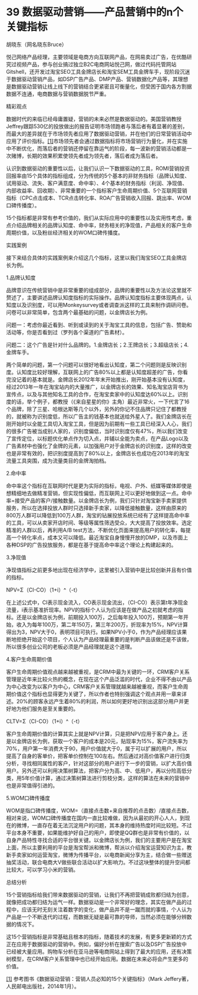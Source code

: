 # 39 数据驱动营销——产品营销中的n个关键指标

胡晓东（网名晓东Bruce）

悦己网络产品经理，主要领域是电商方向互联网产品，在网易卖过广告，在优酷研究过视频产品，参与创业搞过独立B2C电商网站悦己网，做过代码托管网站Gitshell，还开发过淘宝SEO工具金牌店长和淘宝SEM工具金牌车手，现阶段沉迷于数据驱动营销产品，如DSP广告产品、DMP产品、营销数据化产品等，其理想是数据驱动营销让线上线下的营销结合更紧密且可衡量化，但受困于国内各方割据数据不连通，电商数据与营销数据脱节严重。

精彩观点

数据时代的来临已经毋庸置疑，营销的未来必然是数据驱动的。美国营销教授Jeffrey跟踪530亿的投放做出的报告证明市场领跑者与落后者有着显著的差别，而最大的差异就在于市场领先者应用了数据驱动营销，并在他们的日常营销活动中应用了评价指标。[[1]](part0513.xhtml#ch1_back)市场领先者会通过数据指标将市场营销行为量化，并在实施中不断优化，而落后者的营销还停留在靠运气的阶段，每一波新的营销活动都是一次赌博，长期的效果积累使领先者成为领先者，落后者成为落后者。

认识到数据驱动的重要性以后，让我们认识一下数据驱动的工具，ROMI营销投资回报率由15个具体的指标组成，分为传统的5个基本的非财务指标（品牌认知度、试用驱动、流失、客户满意度、命中率）、4个基本的财务指标（利润、净现值、内部收益率、回收期）、非常重要的一个指标客户生命周期价值、5个互联网营销指标（CPC点击成本、TCR点击转化率、ROA广告营销收入回报、跳出率、WOM口碑传播度）。

15个指标都是非常有参考价值的，我们从实际应用中的重要性以及实用性考虑，重点介绍品牌相关的品牌认知度、命中率，财务相关的净现值，产品相关的客户生命周期价值，以及粉丝经济相关的WOM口碑传播度。

实践案例

接下来结合具体的实践案例来介绍这几个指标，这里以我们淘宝SEO工具金牌店长为例。

1.品牌认知度

品牌意识在传统营销中是非常重要的组成部分，品牌的重要性以及方法论这里就不赘述了，主要讲述品牌认知度指标的实际操作。品牌认知度指标主要体现两点，认知度以及识别度，可以用Monkeysurvey或者调查派这样的工具来制作调研问卷。问卷可以非常简单，包含两个最基础的问题，以金牌店长为例。

问题一：考虑你最近看到、听到或读到的关于淘宝工具的信息，包括广告、赞助和活动等，你是否看到过（罗列各个渠道的广告素材）。

问题二：这个广告是针对什么品牌的。1.金牌店长；2.王牌店长；3.超级店长；4.金牌车手。

两个简单的问题，第一个问题可以很好地看出认知度，第二个问题则是反映识别度。认知度比较好理解，互联网上的广告80%以上都是认知度超差的广告，你看完没记着的基本就是。金牌店长2012年年末开始推出，刚开始基本没有认知度，经过2013年一年在淘宝站内的大量推广，以金牌店长的效果、知名淘宝店背书为宣传点，以及与其他知名工具的合作，在淘宝卖家中的认知度达60%以上。识别度的话，举个例子，都教授（《来自星星的你》主角）最近非常火，一下代言了16个品牌，除了三星、哈根达斯等几个以外，另外的你记不住品牌只记住了都教授的，就被称为识别度低，所以广告主的钱基本也就送给外星人了。我们金牌店长在刚开始时以全能工具切入淘宝工具，但是因为前期有一些工具已经深入人心，我们的很多广告被当成别人家的，识别度偏低，当时识别度仅有47%，所以我们改变了宣传定位，以标题优化单点作为切入点，并辅以全能为卖点，在产品Logo以及广告素材中也强化了金牌的元素，以加强用户对于金牌店长的识别度，这样的改变也是非常有效的，把识别度提高到了80%以上，金牌店长也成功在2013年的淘宝流量工具突围，成为流量类目的金牌淘拍档。

2.命中率

命中率这个指标在互联网时代是更为实际的指标，电视、户外、纸媒等媒体即使是想精细地去做精准营销，但实现性偏低，而互联网上可以更好地做到这一点。命中率=接受产品的客户/接触数量。以金牌店长为例，我们只针对淘宝新手卖家提供服务，所以在选择投放人群时只选择新手卖家，以降低接触数量，这样由原来的800万人群可以降低到100万人群，淘宝的钻展投放系统已经有了这样提高命中率的工具，可以从卖家开店时间、等级等属性筛选受众，大大提高了投放效率。选定精准的人群以后，再利用A/B test方法，不断优化页面来提高用户的转化率，每提高一个转化率点，成本又可以降低。最近淘宝自身慢慢开放的DMP，以及市面上各种DSP的广告投放服务，都是在基于提高命中率这个理论上构建起来的。

3.净现值

净现值指标之前更多地出现在经济学中，这里被引入营销中是比较创新并且有价值的指标。

NPV=Σ（CI-CO）（1+i）^（-t）

在上述公式中，CI表示现金流入，CO表示现金流出，（CI-CO）表示第t年净现金流量，i表示基准折现率。NPV的指标个人认为应该是在做产品之初就考虑的指标。还是以金牌店长为例，前期投入100万，之后每年投入100万，预期第一年开始，收入为每年100万，第二年150万，第三年200万，折现率为15%，NPV计算得出为3，NPV大于0，表明项目可执行。如果NPV小于0，作为产品经理应该果断地拒绝开始这个项目，个人认为产品经理最重要的是判断产品该做还是不该做，所以很多创业公司的老板必须是产品经理就是这个道理。

4.客户生命周期价值

客户生命周期价值观点越来越被重视，是CRM中最为关键的一环，CRM客户关系管理是近年来比较火热的概念，在现在这个产品泛滥的时代，企业不得不由以产品为中心改变为以客户为中心，CRM客户关系管理就越来越被重视，而客户生命周期价值这个指标也显得更为关键了，所以作者也特别强调这个观点并用一章来详述。20%的顾客永远产生着80%的利润，所以如何更好地识别出这部分用户并更好地为他们服务是至关重要的。

CLTV=Σ（CI-CO）（1+i）^（-t）

客户生命周期价值的计算其实上就是NPV计算，只是把NPV应用于客户身上。还是以金牌店长为例，获取一个客户的成本是20元，贴现率为15%，客户流失率为70%，用户第一年消费大于90，用户价值就大于0，属于可以扩展的用户，所以提高了自身的客单价，把客单价控制在100左右。然后通过对高价值客户进行归类分析，寻找相同属性的客户，针对这部分的用户进行下一步的营销，以扩大高价值用户。另外还可以利用决策树算法，把客户分为高、中、低用户，再以分险高低分类，用5年价值计算，通过决策树算法进行剪枝分类，这样的算法在未来的营销中也是非常值得引进的。

5.WOM口碑传播度

WOM是指口碑传播度，WOM=（直接点击数+来自推荐的点击数）/直接点击数，相对来说，WOM口碑传播度在国内一直比较难做，因为从最初的开心人人，到现在的微博，一直存在着无法沉淀用户的问题，其本身的维持热度时间比较短。不过平台本身不重要，如果能维护好自己的用户，即使是QQ群也是非常有价值的，以自身产品特性寻找合适的平台很关键。以金牌店长为例，我们的主要用户是在淘宝上面，所以主要利用的平台是淘宝帮派和微博，帮派以介绍淘宝运营知识为主，教新手卖家如何运营淘宝，微博为传播平台，以电商新闻分享为主，结合做一些赠送抽奖活动，联合电商大V做些联合活动以扩大影响力。不过这块整体的提升空间都比较大，可以学习小米的营销。

总结分析

15个营销指标给我们带来数据驱动的营销，让我们不再把营销成败都归结为创意，就像把成功都归结为运气一样。数据驱动是一个非常好的理念，其实在做产品的过程中，应该无时无刻关注着数字的变化，做产品并不是一蹴而就的事情，个人认为产品是一个不断迭代的过程，而数据无疑是最可靠的导师，当然必须在能够分辨数据的情况下。

这15个营销指标是非常基础且根本的指标，随着技术的发展，有更多更新颖的方式正在应用于数据驱动的营销中。例如，偏好分析在搜索广告以及DSP广告投放中已经被大量应用。购物车分析在亚马逊等电商网站上得到了最大的应用，还有决策树模型，在CRM客户关系管理中也已经开始应用。数据在未来必将会产生更多的价值。

[[1]](part0513.xhtml#ch1) 参考图书《数据驱动营销：营销人员必知的15个关键指标》（Mark Jeffery著，人民邮电出版社，2014年1月）。
